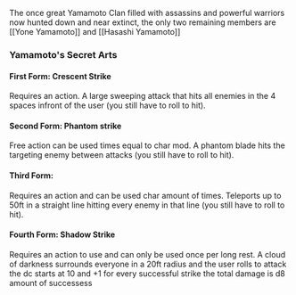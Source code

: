 The once great Yamamoto Clan filled with assassins and powerful warriors now hunted down and near extinct, the only two remaining members are [[Yone Yamamoto]] and [[Hasashi Yamamoto]]

### Yamamoto's Secret Arts
#### First Form: Crescent Strike
Requires an action. A large sweeping attack that hits all enemies in the 4 spaces infront of the user (you still have to roll to hit).

#### Second Form: Phantom strike
Free action can be used times equal to char mod. A phantom blade hits the targeting enemy between attacks (you still have to roll to hit).

#### Third Form: 
Requires an action and can be used char amount of times. Teleports up to 50ft in a straight line hitting every enemy in that line (you still have to roll to hit).

#### Fourth Form: Shadow Strike
Requires an action to use and can only be used once per long rest. A cloud of darkness surrounds everyone in a 20ft radius and the user rolls to attack the dc starts at 10 and +1 for every successful strike the total damage is d8 amount of successess
